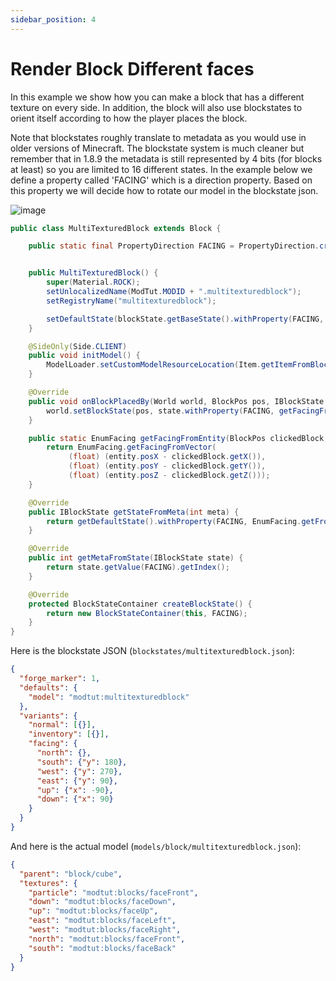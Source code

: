 ```yaml
---
sidebar_position: 4
---
```


# Render Block Different faces

In this example we show how you can make a block that has a different texture on every side.
In addition, the block will also use blockstates to orient itself according to how the player places the block.

Note that blockstates roughly translate to metadata as you would use in older versions of Minecraft.
The blockstate system is much cleaner but remember that in 1.8.9 the metadata is still represented by 4 bits (for blocks at least) so you are limited to 16 different states.
In the example below we define a property called 'FACING' which is a direction property.
Based on this property we will decide how to rotate our model in the blockstate json.

![image](https://i.imgur.com/ne5i9nJ.png)

```java
public class MultiTexturedBlock extends Block {

    public static final PropertyDirection FACING = PropertyDirection.create("facing");


    public MultiTexturedBlock() {
        super(Material.ROCK);
        setUnlocalizedName(ModTut.MODID + ".multitexturedblock");
        setRegistryName("multitexturedblock");

        setDefaultState(blockState.getBaseState().withProperty(FACING, EnumFacing.NORTH));
    }

    @SideOnly(Side.CLIENT)
    public void initModel() {
        ModelLoader.setCustomModelResourceLocation(Item.getItemFromBlock(this), 0, new ModelResourceLocation(getRegistryName(), "inventory"));
    }

    @Override
    public void onBlockPlacedBy(World world, BlockPos pos, IBlockState state, EntityLivingBase placer, ItemStack stack) {
        world.setBlockState(pos, state.withProperty(FACING, getFacingFromEntity(pos, placer)), 2);
    }

    public static EnumFacing getFacingFromEntity(BlockPos clickedBlock, EntityLivingBase entity) {
        return EnumFacing.getFacingFromVector(
             (float) (entity.posX - clickedBlock.getX()),
             (float) (entity.posY - clickedBlock.getY()),
             (float) (entity.posZ - clickedBlock.getZ()));
    }

    @Override
    public IBlockState getStateFromMeta(int meta) {
        return getDefaultState().withProperty(FACING, EnumFacing.getFront(meta & 7));
    }

    @Override
    public int getMetaFromState(IBlockState state) {
        return state.getValue(FACING).getIndex();
    }

    @Override
    protected BlockStateContainer createBlockState() {
        return new BlockStateContainer(this, FACING);
    }
}
```

Here is the blockstate JSON (`blockstates/multitexturedblock.json`):

```json title="blockstates/multitexturedblock.json"
{
  "forge_marker": 1,
  "defaults": {
    "model": "modtut:multitexturedblock"
  },
  "variants": {
    "normal": [{}],
    "inventory": [{}],
    "facing": {
      "north": {},
      "south": {"y": 180},
      "west": {"y": 270},
      "east": {"y": 90},
      "up": {"x": -90},
      "down": {"x": 90}
    }
  }
}
```

And here is the actual model (`models/block/multitexturedblock.json`):

```json title="models/block/multitexturedblock.json"
{
  "parent": "block/cube",
  "textures": {
    "particle": "modtut:blocks/faceFront",
    "down": "modtut:blocks/faceDown",
    "up": "modtut:blocks/faceUp",
    "east": "modtut:blocks/faceLeft",
    "west": "modtut:blocks/faceRight",
    "north": "modtut:blocks/faceFront",
    "south": "modtut:blocks/faceBack"
  }
}
```
